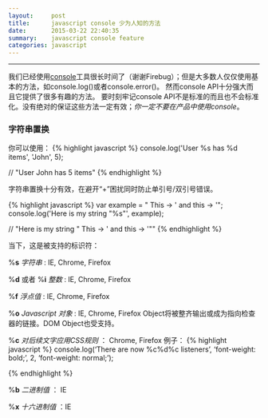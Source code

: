 ```yaml
---
layout:     post
title:      javascript console 少为人知的方法
date:       2015-03-22 22:40:35
summary:    javascript console feature
categories: javascript
---
```


---

我们已经使用<a href="https://developer.mozilla.org/en-US/docs/Tools/Web_Console">console</a>工具很长时间了（谢谢Firebug）；但是大多数人仅仅使用基本的方法，如console.log()或者console.error()。
然而console API十分强大而且它提供了很多有趣的方法。
要时刻牢记console API不是标准的而且也不会标准化。没有绝对的保证这些方法一定有效；*你一定不要在产品中使用console*。

### 字符串置换
你可以使用：
{% highlight javascript %}
console.log('User %s has %d items', 'John', 5);

// "User John has 5 items"
{% endhighlight %}

字符串置换十分有效，在避开“+”困扰同时防止单引号/双引号错误。

{% highlight javascript %}
var example = " This -> ' and this -> '";
 console.log('Here is my string "%s"', example);

// "Here is my string " This -> ' and this -> '""
{% endhighlight %}

当下，这是被支持的标识符：

%**s** *字符串* : IE, Chrome, Firefox

%**d** 或者 %**i** *整数* : IE, Chrome, Firefox

%**f** *浮点值* : IE, Chrome, Firefox

%**o** *Javascript 对象* : IE, Chrome, Firefox
Object将被整齐输出或成为指向检查器的链接。DOM Object也受支持。

%**c** *对后续文字应用CSS规则* ： Chrome, Firefox
例子：
{% highlight javascript %}
console.log(‘There are now %c%d%c listeners’, ‘font-weight: bold;’, 2, ‘font-weight: normal;’);

{% endhighlight %}

%**b** *二进制值* ： IE

%**x** *十六进制值* ：IE

